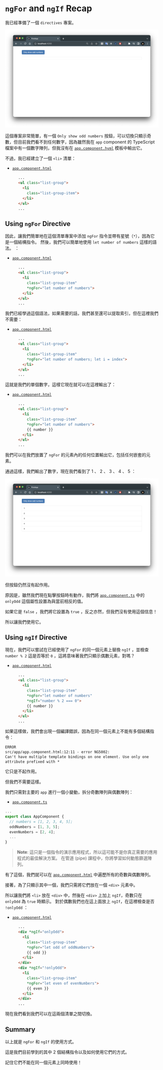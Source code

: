 # `ngFor` and `ngIf` Recap

我已經準備了一個 `directives` 專案。 

![02-1](images/02-1.png)

這個專案非常簡單，有一個 ` Only show odd numbers ` 按鈕，可以切換只顯示奇數，但目前我們看不到任何數字，因為雖然我在 `app` component 的 TypeScript 檔案中有一個數字陣列，但我沒有在 [`app.component.hyml`](../../directives/src/app/app.component.html) 模板中輸出它。

不過，我已經建立了一個 `<li>` 清單：

- [`app.component.html`](../../directives/src/app/app.component.html)

```html
      ...
      <ul class="list-group">
        <li
          class="list-group-item">
        </li>
      </ul>
      ...
```

## Using `ngFor` Directive

因此，讓我們簡單地在這個清單專案中添加 `ngFor` 指令並帶有星號（`*`），因為它是一個結構指令。 然後，我們可以簡單地使用 `let number of numbers` 這樣的語法。
：

- [`app.component.html`](../../directives/src/app/app.component.html)

```html
      ...
      <ul class="list-group">
        <li
          class="list-group-item"
          *ngFor="let number of numbers">
        </li>
      </ul>
      ...
``` 

我們已經學過這個語法，如果需要的話，我們甚至還可以提取索引，但在這裡我們不需要：

- [`app.component.html`](../../directives/src/app/app.component.html)

```html
      ...
      <ul class="list-group">
        <li
          class="list-group-item"
          *ngFor="let number of numbers; let i = index">
        </li>
      </ul>
      ...
```

這就是我們的單個數字，這樣它現在就可以在這裡輸出了：

- [`app.component.html`](../../directives/src/app/app.component.html)

```html
      ...
      <ul class="list-group">
        <li
          class="list-group-item"
          *ngFor="let number of numbers">
          {{ number }}
        </li>
      </ul>
      ...
``` 

我們可以在我們放置了 `ngFor` 的元素內的任何位置輸出它，包括任何嵌套的元素。

通過這樣，我們輸出了數字，現在我們看到了 1 、 2 、 3 、 4 、 5 ：

![02-2](images/02-2.png)

但按鈕仍然沒有起作用。

原因是，雖然我們現在點擊按鈕時有動作，我們將 [`app.component.ts`](../../directives/src/app/app.component.ts) 中的 `onlyOdd` 這個屬性設置為與當前相反的值。

如果它是 `false` ，我們將它設置為 `true` ，反之亦然，但我們沒有使用這個信息！

所以讓我們使用它。

## Using `ngIf` Directive

現在，我們可以嘗試在已經使用了 `ngFor` 的同一個元素上替換 `ngIf` ，並檢查 `number % 2` 這是否等於 `0` ，這將意味著我們只顯示偶數元素，對嗎？

- [`app.component.html`](../../directives/src/app/app.component.html)

```html
      ...
      <ul class="list-group">
        <li
          class="list-group-item"
          *ngFor="let number of numbers"
          *ngIf="number % 2 === 0">
          {{ number }}
        </li>
      </ul>
      ...
```

如果這樣做，我們會出現一個編譯錯誤，因為在同一個元素上不能有多個結構指令：

```
ERROR
src/app/app.component.html:12:11 - error NG5002: 
Can't have multiple template bindings on one element. Use only one attribute prefixed with *
```

它只是不起作用。

但我們不需要這樣。

我們只需對主要的 `app` 進行一個小變動，拆分奇數陣列與偶數陣列：

- [`app.component.ts`](../../directives/src/app/app.component.ts)

```ts
...
export class AppComponent {
  // numbers = [1, 2, 3, 4, 5];
  oddNumbers = [1, 3, 5];
  evenNumbers = [2, 4];
  ...
}
```

> **Note**:
> 這只是一個指令的演示應用程式，所以這可能不是你真正需要的應用程式的最佳解決方案。 在管道 (pipe) 課程中，你將學習如何動態篩選陣列。

有了這個，我們就可以在 [`app.component.html`](../../directives/src/app/app.component.html) 中遍歷所有的奇數與偶數陣列。

接著，為了只顯示其中一個，我們只需將它們放在一個 `<div>` 元素中。

所以讓我們將 `<li>` 放在 `<div>` 中，然後在 `<div>` 上加上 `ngIf`，奇數只在 `onlyOdd` 為 `true` 時顯示。 對於偶數我們也在這上面放上 `ngIf`，在這裡檢查是否 `!onlyOdd` ：

- [`app.component.html`](../../directives/src/app/app.component.html)

```html
      ...
      <div *ngIf="onlyOdd">
        <li
          class="list-group-item"
          *ngFor="let odd of oddNumbers">
          {{ odd }}
        </li>
      </div>
      <div *ngIf="!onlyOdd">
        <li
          class="list-group-item"
          *ngFor="let even of evenNumbers">
          {{ even }}
        </li>
      </div>
      ...
```

現在我們看到我們可以在這兩個清單之間切換。

## Summary

以上就是 `ngFor` 和 `ngIf` 的使用方式。

這是我們目前學到的其中 2 個結構指令以及如何使用它們的方式。

記住它們不能在同一個元素上同時使用！